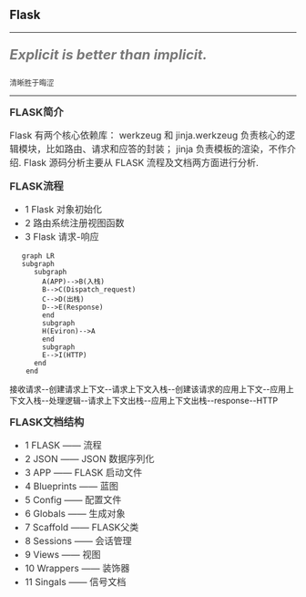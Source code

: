 ##  Flask 
----
<font size=5 color="#797979">

__*Explicit is better than implicit.*__

</font>

<font size=2 color="#333">

清晰胜于晦涩

</font>

----

<font size=4 color="#333"> 

__FLASK简介__ </font> 

<font size=3 color="#333"> 

Flask 有两个核心依赖库： werkzeug 和 jinja.werkzeug 负责核心的逻辑模块，比如路由、请求和应答的封装； jinja 负责模板的渲染，不作介绍. Flask 源码分析主要从 FLASK 流程及文档两方面进行分析.

</font>

<font size=4 color="#333"> 

__FLASK流程__ </font> 

<font size=3 color="#333"> 

+ 1 Flask 对象初始化
+ 2 路由系统注册视图函数
+ 3 Flask 请求-响应
</font>


```mermaid
   graph LR
   subgraph  
      subgraph  
        A(APP)-->B(入栈)
        B-->C(Dispatch_request)
        C-->D(出栈)
        D-->E(Response)
        end 
        subgraph  
        H(Eviron)-->A
        end
        subgraph  
        E-->I(HTTP)
      end
    end
```
接收请求--创建请求上下文--请求上下文入栈--创建该请求的应用上下文--应用上下文入栈--处理逻辑--请求上下文出栈--应用上下文出栈--response--HTTP

<font size=4 color="#333"> 

__FLASK文档结构__ </font> 

<font size=3 color="#333">

+ 1 FLASK —— 流程
+ 2 JSON —— JSON 数据序列化
+ 3 APP —— FLASK 启动文件
+ 4 Blueprints —— 蓝图
+ 5 Config —— 配置文件
+ 6 Globals —— 生成对象
+ 7 Scaffold —— FLASK父类
+ 8 Sessions —— 会话管理
+ 9 Views —— 视图
+ 10 Wrappers —— 装饰器
+ 11 Singals —— 信号文档
</font>